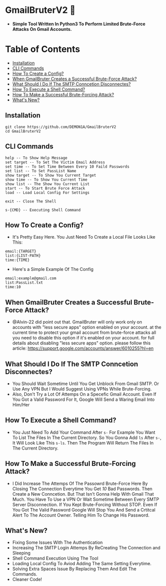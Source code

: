 # GmailBruterV2 :dizzy:
 - **Simple Tool Written In Python3 To Perform Limited Brute-Force Attacks On Gmail Accounts.**


Table of Contents
=================

- [Installation](#installation)
- [CLI Commands](#cli-commands)
- [How To Create a Config?](#how-to-create-a-config)
- [When GmailBruter Creates a Successful Brute-Force Attack?](#when-gmailbruter-creates-a-successful-brute-force-attack)
- [What Should I Do If The SMTP Conncetion Disconnectes?](#what-should-i-do-if-the-smtp-connection-disconnects)
- [How To Execute a Shell Command?](#how-to-execute-a-shell-command)
- [How To Make a Successful Brute-Forcing Attack?](#how-to-make-a-successful-brute-forcing-attack)
- [What's New?](#whats-new)

## Installation
```
git clone https://github.com/DEMON1A/GmailBruterV2
cd GmailBruterV2
```
## CLI Commands
```
help -- To Show Help Message 
set target -- To Set The Victim Email Address
set time -- To Set Time Between Every 10 Faild Passwords
set list -- To Set PassList Name
show target -- To Show You Current Target
show time -- To Show You Current Time
show list -- The Show You Current List
start -- To Start Brute Force Attack
load -- Load Local Config For Settings

exit -- Close The Shell

s-{CMD} -- Executing Shell Command
```

## How To Create a Config?
- It's Pretty Easy Here. You Just Need To Create a Local File Looks Like This:

```
email:{TARGET}
list:{LIST-PATH}
time:{TIME}
```

- Here's a Simple Example Of The Config

```
email:example@gmail.com
list:PassList.txt
time:10
```

## When GmailBruter Creates a Successful Brute-Force Attack?
- @Alvin-22 did point out that. GmailBruter will only work only on accounts with "less secure apps" option enabled on your account. at the current time to protect your gmail account from brute-force attacks all you need to disable this option if it's enabled on your account. for full details about disabling "less secure apps" option. please follow this article: https://support.google.com/accounts/answer/6010255?hl=en

## What Should I Do If The SMTP Conncetion Disconnectes?
- You Should Wait Sometime Until You Get Unblock From Gmail SMTP. Or Use Any VPN But I Would Suggest Using VPNs While Brute-Forcing.
- Also, Don't Try a Lot Of Attemps On a Specefic Gmail Account. Even If You Got a Valid Password For It, Google Will Send a Waring Email Into Him/Her

## How To Execute a Shell Command?
- You Just Need To Add Your Command After `s-` For Example You Want To List The Files In The Current Directory. So You Gonna Add `ls` After `s-`, It Will Look Like This `s-ls`. Then The Program Will Return The Files In The Current Directory.

## How To Make a Successful Brute-Forcing Attack?
- I Did Increase The Attemps Of The Passowrd Brute-Force Here By Closing The Connection Everytime You Get *10* Bad Passwords. Then Create a New Conncetion. But That Isn't Gonna Help With Gmail That Much. You Have To Use a VPN Or Wait Sometime Between Every SMTP Server Disconnection. If You Kept Brute-Forcing Without STOP. Even If You Got The Valid Password Google Will Stop You And Send a Crtitcal Alert To The Account Owner. Telling Him To Change His Password.

## What's New?
- Fixing Some Issues With The Authentication
- Increasing The SMTP Login Attemps By ReCreating The Connection and Sleeping
- Shell Command Execution Using The Tool
- Loading Local Config To Aviod Adding The Same Setting Everytime.
- Solving Extra Spaces Issue By Replacing Them And Edit The Commands.
- Cleaner Code!
